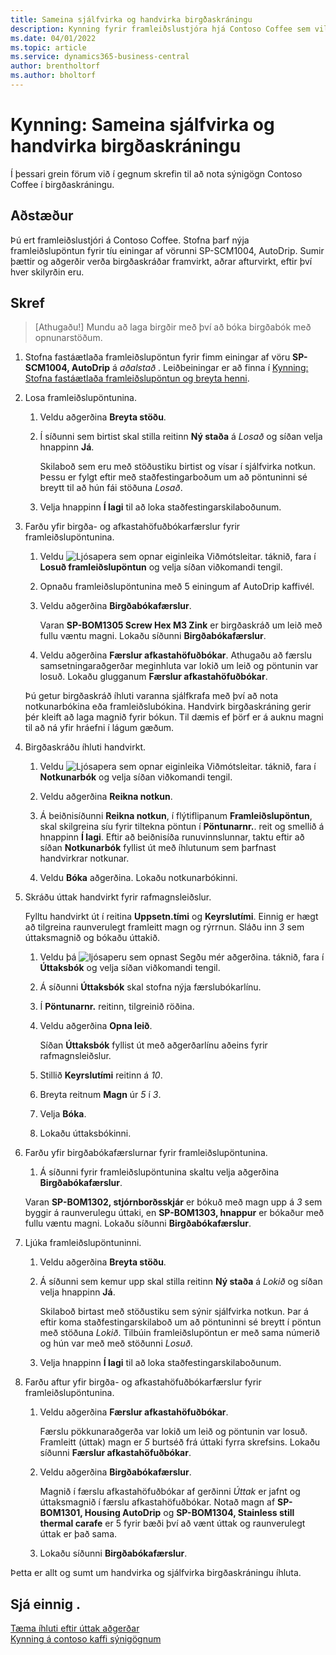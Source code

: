 ```yaml
---
title: Sameina sjálfvirka og handvirka birgðaskráningu
description: Kynning fyrir framleiðslustjóra hjá Contoso Coffee sem vill sameina sjálfvirka og handvirka birgðaskráningu.
ms.date: 04/01/2022
ms.topic: article
ms.service: dynamics365-business-central
author: brentholtorf
ms.author: bholtorf
---
```


# <a name="walkthrough-combine-automatic-and-manual-flushing"></a>Kynning: Sameina sjálfvirka og handvirka birgðaskráningu

Í þessari grein förum við í gegnum skrefin til að nota sýnigögn Contoso Coffee í birgðaskráningu.  

## <a name="scenario"></a>Aðstæður

Þú ert framleiðslustjóri á Contoso Coffee. Stofna þarf nýja framleiðslupöntun fyrir tíu einingar af vörunni SP-SCM1004, AutoDrip. Sumir þættir og aðgerðir verða birgðaskráðar framvirkt, aðrar afturvirkt, eftir því hver skilyrðin eru.

## <a name="steps"></a>Skref

> [Athugaðu!] Mundu að laga birgðir með því að bóka birgðabók með opnunarstöðum.

1. Stofna fastáætlaða framleiðslupöntun fyrir fimm einingar af vöru  **SP-SCM1004, AutoDrip**  á  *aðalstað* . Leiðbeiningar er að finna í [Kynning: Stofna fastáætlaða framleiðslupöntun og breyta henni](create-firm-planned-production-order-change.md).  

2. Losa framleiðslupöntunina.

    1. Veldu aðgerðina **Breyta stöðu**.  

    2. Í síðunni sem birtist skal stilla reitinn **Ný staða** á *Losað* og síðan velja hnappinn **Já**.  

        Skilaboð sem eru með stöðustiku birtist og vísar í sjálfvirka notkun. Þessu er fylgt eftir með staðfestingarboðum um að pöntuninni sé breytt til að hún fái stöðuna *Losað*.  

    3. Velja hnappinn **Í lagi** til að loka staðfestingarskilaboðunum.

3. Farðu yfir birgða- og afkastahöfuðbókarfærslur fyrir framleiðslupöntunina.

    1. Veldu ![Ljósapera sem opnar eiginleika Viðmótsleitar.](../../media/ui-search/search_small.png "Segðu mér hvað þú vilt gera") táknið, fara í **Losuð framleiðslupöntun** og velja síðan viðkomandi tengil.  

    2. Opnaðu framleiðslupöntunina með 5 einingum af AutoDrip kaffivél.  

    3. Veldu aðgerðina **Birgðabókafærslur**.  

        Varan **SP-BOM1305 Screw Hex M3 Zink** er birgðaskráð um leið með fullu væntu magni. Lokaðu síðunni **Birgðabókafærslur**.  

    4. Veldu aðgerðina **Færslur afkastahöfuðbókar**.  Athugaðu að færslu samsetningaraðgerðar meginhluta var lokið um leið og pöntunin var losuð. Lokaðu glugganum **Færslur afkastahöfuðbókar**.

    Þú getur birgðaskráð íhluti varanna sjálfkrafa með því að nota notkunarbókina eða framleiðslubókina. Handvirk birgðaskráning gerir þér kleift að laga magnið fyrir bókun. Til dæmis ef þörf er á auknu magni til að ná yfir hráefni í lágum gæðum.
4. Birgðaskráðu íhluti handvirkt.  
    1. Veldu ![Ljósapera sem opnar eiginleika Viðmótsleitar.](../../media/ui-search/search_small.png "Segðu mér hvað þú vilt gera") táknið, fara í **Notkunarbók** og velja síðan viðkomandi tengil.  

    2. Veldu aðgerðina **Reikna notkun**.  

    3. Á beiðnisíðunni **Reikna notkun**, í flýtiflipanum **Framleiðslupöntun**, skal skilgreina síu fyrir tiltekna pöntun í **Pöntunarnr.**. reit og smellið á hnappinn **Í lagi**. Eftir að beiðnisíða runuvinnslunnar, taktu eftir að síðan **Notkunarbók** fyllist út með íhlutunum sem þarfnast handvirkrar notkunar.

    4. Veldu **Bóka** aðgerðina. Lokaðu notkunarbókinni.

5. Skráðu úttak handvirkt fyrir rafmagnsleiðslur.  

    Fylltu handvirkt út í reitina **Uppsetn.tími** og **Keyrslutími**. Einnig er hægt að tilgreina raunverulegt framleitt magn og rýrrnun. Sláðu inn *3* sem úttaksmagnið og bókaðu úttakið.

    1. Veldu þá  ![ljósaperu sem opnast Segðu mér aðgerðina.](../../media/ui-search/search_small.png "Segðu mér hvað þú vilt gera") táknið, fara í **Úttaksbók** og velja síðan viðkomandi tengil.  

    2. Á síðunni **Úttaksbók** skal stofna nýja færslubókarlínu.  

    3. Í **Pöntunarnr.** reitinn, tilgreinið röðina.  

    4. Veldu aðgerðina **Opna leið**.  

        Síðan **Úttaksbók** fyllist út með aðgerðarlínu aðeins fyrir rafmagnsleiðslur.

    5. Stillið **Keyrslutími** reitinn á *10*.  

    6. Breyta reitnum **Magn** úr *5* í *3*.

    7. Velja **Bóka**.  
    8. Lokaðu úttaksbókinni.

6. Farðu yfir birgðabókafærslurnar fyrir framleiðslupöntunina.

    1. Á síðunni fyrir framleiðslupöntunina skaltu velja aðgerðina **Birgðabókafærslur**.  

    Varan **SP-BOM1302, stjórnborðsskjár** er bókuð með magn upp á *3* sem byggir á raunverulegu úttaki, en **SP-BOM1303, hnappur** er bókaður með fullu væntu magni. Lokaðu síðunni **Birgðabókafærslur**.

7. Ljúka framleiðslupöntuninni.  

    1. Veldu aðgerðina **Breyta stöðu**.
    2. Á síðunni sem kemur upp skal stilla reitinn **Ný staða** á *Lokið* og síðan velja hnappinn **Já**.  

        Skilaboð birtast með stöðustiku sem sýnir sjálfvirka notkun. Þar á eftir koma staðfestingarskilaboð um að pöntuninni sé breytt í pöntun með stöðuna *Lokið*. Tilbúin framleiðslupöntun er með sama númerið og hún var með með stöðunni *Losuð*.
    3. Velja hnappinn **Í lagi** til að loka staðfestingarskilaboðunum.

8. Farðu aftur yfir birgða- og afkastahöfuðbókarfærslur fyrir framleiðslupöntunina.

    1. Veldu aðgerðina **Færslur afkastahöfuðbókar**.  

        Færslu pökkunaraðgerða var lokið um leið og pöntunin var losuð. Framleitt (úttak) magn er *5* burtséð frá úttaki fyrra skrefsins. Lokaðu síðunni **Færslur afkastahöfuðbókar**.

    2. Veldu aðgerðina **Birgðabókafærslur**.  

        Magnið í færslu afkastahöfuðbókar af gerðinni *Úttak* er jafnt og úttaksmagnið í færslu afkastahöfuðbókar. Notað magn af **SP-BOM1301, Housing AutoDrip** og **SP-BOM1304, Stainless still thermal carafe** er 5 fyrir bæði því að vænt úttak og raunverulegt úttak er það sama. 

    3. Lokaðu síðunni **Birgðabókafærslur**.  

Þetta er allt og sumt um handvirka og sjálfvirka birgðaskráningu íhluta.

## <a name="see-also"></a>Sjá einnig .

[Tæma íhluti eftir úttak aðgerðar](../../production-how-to-flush-components-according-to-operation-output.md)  
[Kynning á contoso kaffi sýnigögnum](contoso-coffee-manufacturing-intro.md)  

